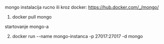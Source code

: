 mongo instalacija rucno ili kroz docker: 
https://hub.docker.com/_/mongo/

1. docker pull mongo

startovanje mongo-a

2. docker run --name mongo-instanca -p 27017:27017 -d mongo